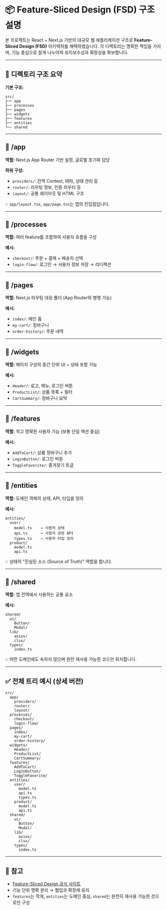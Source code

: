 # 📦 Feature-Sliced Design (FSD) 구조 설명

본 프로젝트는 React + Next.js 기반의 대규모 웹 애플리케이션 구조로 **Feature-Sliced Design (FSD)** 아키텍처를 채택하였습니다. 각 디렉토리는 명확한 책임을 가지며, 기능 중심으로 잘게 나누어져 유지보수성과 확장성을 확보합니다.

---

## 📁 디렉토리 구조 요약

**기본 구조:**

```
src/
├── app
├── processes
├── pages
├── widgets
├── features
├── entities
└── shared
```

---

## 📂 /app

**역할:** Next.js App Router 기반 설정, 글로벌 초기화 담당

**하위 구성:**

- `providers/`: 전역 Context, 테마, 상태 관리 등
- `router/`: 라우팅 정보, 인증 라우터 등
- `layout/`: 공통 레이아웃 및 HTML 구조

💡 `app/layout.tsx`, `app/page.tsx`는 앱의 진입점입니다.

---

## 📂 /processes

**역할:** 여러 feature를 조합하여 사용자 흐름을 구성

**예시:**

- `checkout/`: 주문 + 결제 + 배송지 선택
- `login-flow/`: 로그인 → 사용자 정보 저장 → 리디렉션

---

## 📂 /pages

**역할:** Next.js 라우팅 대응 폴더 (App Router와 병행 가능)

**예시:**

- `index/`: 메인 홈
- `my-cart/`: 장바구니
- `order-history/`: 주문 내역

---

## 📂 /widgets

**역할:** 페이지 구성의 중간 단위 UI + 상태 포함 가능

**예시:**

- `Header/`: 로고, 메뉴, 로그인 버튼
- `ProductList/`: 상품 목록 + 필터
- `CartSummary/`: 장바구니 요약

---

## 📂 /features

**역할:** 작고 명확한 사용자 기능 (보통 단일 액션 중심)

**예시:**

- `AddToCart/`: 상품 장바구니 추가
- `LoginButton/`: 로그인 버튼
- `ToggleFavorite/`: 즐겨찾기 토글

---

## 📂 /entities

**역할:** 도메인 객체의 상태, API, 타입을 정의

**예시:**

```
entities/
  user/
    model.ts    ← 사용자 상태
    api.ts      ← 사용자 관련 API
    types.ts    ← 사용자 타입 정의
  product/
    model.ts
    api.ts
```

💡 상태의 "진실된 소스 (Source of Truth)" 역할을 합니다.

---

## 📂 /shared

**역할:** 앱 전역에서 사용하는 공통 요소

**예시:**

```
shared/
  ui/
    Button/
    Modal/
  lib/
    axios/
    clsx/
  types/
    index.ts
```

💡 어떤 도메인에도 속하지 않으며 완전 재사용 가능한 코드만 위치합니다.

---

## ✅ 전체 트리 예시 (상세 버전)

```
src/
  app/
    providers/
    router/
    layout/
  processes/
    checkout/
    login-flow/
  pages/
    index/
    my-cart/
    order-history/
  widgets/
    Header/
    ProductList/
    CartSummary/
  features/
    AddToCart/
    LoginButton/
    ToggleFavorite/
  entities/
    user/
      model.ts
      api.ts
      types.ts
    product/
      model.ts
      api.ts
  shared/
    ui/
      Button/
      Modal/
    lib/
      axios/
      clsx/
    types/
      index.ts
```

---

## 📌 참고

- [Feature-Sliced Design 공식 사이트](https://feature-sliced.design/)
- 기능 단위 명확 분리 → 협업과 확장에 유리
- `features`는 작게, `entities`는 도메인 중심, `shared`는 완전히 재사용 가능한 것으로만 구성
